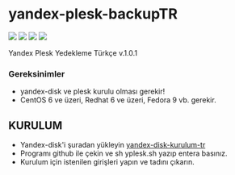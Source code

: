 # yandex-plesk-backupTR
![](https://img.shields.io/badge/Ver.-1.0.1-dark) ![](https://img.shields.io/badge/Author-foxtr-blue) ![](https://img.shields.io/badge/profile-semihbtr-green?logo=linkedin&style=flat-square) ![](https://img.shields.io/badge/turkish-red)

Yandex Plesk Yedekleme Türkçe
v.1.0.1



### Gereksinimler
- yandex-disk ve plesk kurulu olması gerekir!
- CentOS 6 ve üzeri, Redhat 6 ve üzeri, Fedora 9 vb. gerekir.

## KURULUM
- Yandex-disk'i şuradan yükleyin [yandex-disk-kurulum-tr](https://yandex.com.tr/support/disk-desktop-linux/installation.html)
- Programı github ile çekin ve sh yplesk.sh yazıp entera basınız.
- Kurulum için istenilen girişleri yapın ve tadını çıkarın.
